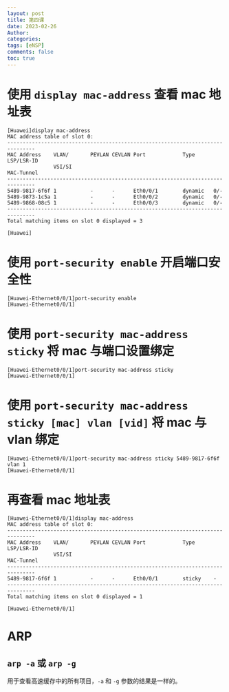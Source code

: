 ```yaml
---
layout: post
title: 第四课
date: 2023-02-26
Author: 
categories: 
tags: [eNSP]
comments: false
toc: true
---
```


# 使用 `display mac-address` 查看 mac 地址表

```
[Huawei]display mac-address
MAC address table of slot 0:
-------------------------------------------------------------------------------
MAC Address    VLAN/       PEVLAN CEVLAN Port            Type      LSP/LSR-ID  
               VSI/SI                                              MAC-Tunnel  
-------------------------------------------------------------------------------
5489-9817-6f6f 1           -      -      Eth0/0/1        dynamic   0/-         
5489-9873-1c5a 1           -      -      Eth0/0/2        dynamic   0/-         
5489-9868-08c5 1           -      -      Eth0/0/3        dynamic   0/-         
-------------------------------------------------------------------------------
Total matching items on slot 0 displayed = 3 

[Huawei]
```

# 使用 `port-security enable` 开启端口安全性

```
[Huawei-Ethernet0/0/1]port-security enable
[Huawei-Ethernet0/0/1]
```

# 使用 `port-security mac-address sticky` 将 mac 与端口设置绑定

```
[Huawei-Ethernet0/0/1]port-security mac-address sticky
[Huawei-Ethernet0/0/1]
```

# 使用 `port-security mac-address sticky [mac] vlan [vid]` 将 mac 与 vlan 绑定

```
[Huawei-Ethernet0/0/1]port-security mac-address sticky 5489-9817-6f6f vlan 1
[Huawei-Ethernet0/0/1]
```

# 再查看 mac 地址表

```
[Huawei-Ethernet0/0/1]display mac-address
MAC address table of slot 0:
-------------------------------------------------------------------------------
MAC Address    VLAN/       PEVLAN CEVLAN Port            Type      LSP/LSR-ID  
               VSI/SI                                              MAC-Tunnel  
-------------------------------------------------------------------------------
5489-9817-6f6f 1           -      -      Eth0/0/1        sticky    -           
-------------------------------------------------------------------------------
Total matching items on slot 0 displayed = 1 

[Huawei-Ethernet0/0/1]
```

# ARP

## `arp -a` 或 `arp -g`

用于查看高速缓存中的所有项目，`-a` 和 `-g` 参数的结果是一样的。
